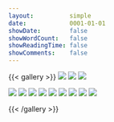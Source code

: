 ```yaml
---
layout:          simple
date:            0001-01-01
showDate:        false
showWordCount:   false
showReadingTime: false
showComments:    false
---
```


{{< gallery >}}
<img src="https://live.staticflickr.com/65535/54078735131_516a00805a_b.jpg" class="grid-w33 md:grid-w33" />
<img src="https://live.staticflickr.com/65535/54078735571_efbd25a50a_b.jpg" class="grid-w33 md:grid-w33" />
<img src="https://live.staticflickr.com/4852/45714666695_24caedbcbe_b.jpg" class="grid-w33 md:grid-w33" />

<img src="https://live.staticflickr.com/7885/39955840773_464323de54_b.jpg" class="grid-w33 md:grid-w33" />
<img src="https://live.staticflickr.com/7845/33334738288_d580e599ee_b.jpg" class="grid-w33 md:grid-w33" />
<img src="https://live.staticflickr.com/65535/48454085447_be062d10c8_b.jpg" class="grid-w33 md:grid-w33" />
<img src="https://live.staticflickr.com/65535/54078735001_118d8a5a11_b.jpg" class="grid-w33 md:grid-w33" />
<img src="https://live.staticflickr.com/65535/48454100282_13d9b6fcc1_b.jpg" class="grid-w33 md:grid-w33" />
<img src="https://live.staticflickr.com/65535/48454098057_f38cc02020_b.jpg" class="grid-w33 md:grid-w33" />
<img src="https://live.staticflickr.com/65535/54077877147_7637d2153b_b.jpg" class="grid-w33 md:grid-w33" />
<img src="https://live.staticflickr.com/65535/54122938842_d5e8f2a5e8_b.jpg" class="grid-w33 md:grid-w33" />
<img src="https://live.staticflickr.com/65535/54091747175_130e294734_b.jpg" class="grid-w33 md:grid-w33" />





{{< /gallery >}}